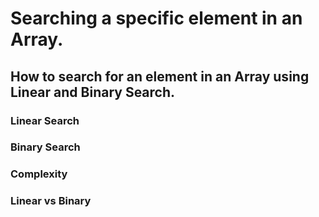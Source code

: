 # Searching a specific element in an Array.

## How to search for an element in an Array using Linear and Binary Search.

### Linear Search

### Binary Search

### Complexity

### Linear vs Binary
